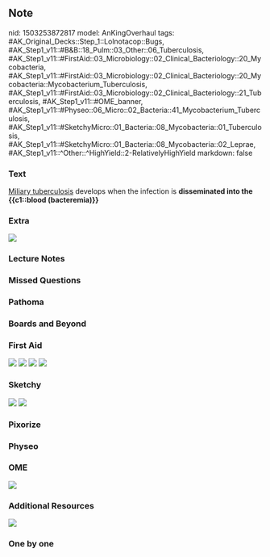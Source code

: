 ## Note
nid: 1503253872817
model: AnKingOverhaul
tags: #AK_Original_Decks::Step_1::Lolnotacop::Bugs, #AK_Step1_v11::#B&B::18_Pulm::03_Other::06_Tuberculosis, #AK_Step1_v11::#FirstAid::03_Microbiology::02_Clinical_Bacteriology::20_Mycobacteria, #AK_Step1_v11::#FirstAid::03_Microbiology::02_Clinical_Bacteriology::20_Mycobacteria::Mycobacterium_Tuberculosis, #AK_Step1_v11::#FirstAid::03_Microbiology::02_Clinical_Bacteriology::21_Tuberculosis, #AK_Step1_v11::#OME_banner, #AK_Step1_v11::#Physeo::06_Micro::02_Bacteria::41_Mycobacterium_Tuberculosis, #AK_Step1_v11::#SketchyMicro::01_Bacteria::08_Mycobacteria::01_Tuberculosis, #AK_Step1_v11::#SketchyMicro::01_Bacteria::08_Mycobacteria::02_Leprae, #AK_Step1_v11::^Other::^HighYield::2-RelativelyHighYield
markdown: false

### Text
<u>Miliary tuberculosis</u> develops when the infection is
<b>disseminated into the {{c1::blood (bacteremia)}}</b>

### Extra
<img src="paste-42039139893819.jpg">

### Lecture Notes


### Missed Questions


### Pathoma


### Boards and Beyond


### First Aid
<img src="tmpo9zwljrf.png"> <img src="tmpwh19arzm.png"> <img src=
"tmpofqsgzq3.png"> <img src="tmpiomqtljf.png">

### Sketchy
<img src="paste-160099200925699.jpg"> <img src=
"paste-8b4ff0171c372f99690592ea14e09e31e3c5f348.png">

### Pixorize


### Physeo


### OME
<div class="ome-widget">
  <a href="https://onlinemeded.org?ref=anki"><img src=
  "_OME_AnkiFlashcards_General_4.png"></a>
</div>

### Additional Resources
<img src="paste-d2935a9735187a32ceb00de8c7841ca386a3d800.png">

### One by one

